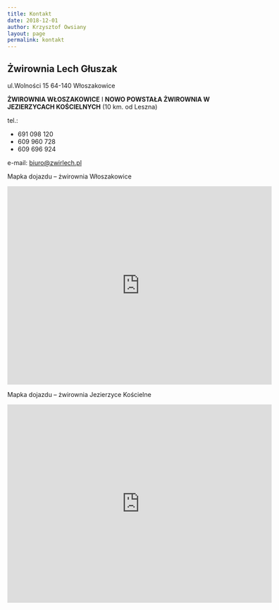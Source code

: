 ```yaml
---
title: Kontakt
date: 2018-12-01
author: Krzysztof Owsiany
layout: page
permalink: kontakt
---
```


## Żwirownia Lech Głuszak

ul.Wolności 15
64-140 Włoszakowice

**ŻWIROWNIA WŁOSZAKOWICE** I **NOWO POWSTAŁA ŻWIROWNIA W JEZIERZYCACH KOŚCIELNYCH** (10 km. od Leszna)

tel.:
* 691 098 120
* 609 960 728
* 609 696 924

e-mail: [biuro@zwirlech.pl](mailto:biuro@zwirlech.pl)

Mapka dojazdu – żwirownia Włoszakowice

<iframe src="https://www.google.com/maps/embed?pb=!1m17!1m8!1m3!1d2842.6957368380786!2d16.353145232500793!3d51.925615949527824!3m2!1i1024!2i768!4f13.1!4m6!3e6!4m0!4m3!3m2!1d51.9254818!2d16.3556086!5e0!3m2!1spl!2spl!4v1547535985506" width="600" height="450" frameborder="0" style="border:0" allowfullscreen></iframe>


Mapka dojazdu – żwirownia Jezierzyce Kościelne

<iframe src="https://www.google.com/maps/embed?pb=!1m17!1m8!1m3!1d19140.924529490007!2d16.400037090815044!3d51.88424063501057!3m2!1i1024!2i768!4f13.1!4m6!3e6!4m0!4m3!3m2!1d51.883438!2d16.4184031!5e0!3m2!1spl!2spl!4v1547535881830" width="600" height="450" frameborder="0" style="border:0" allowfullscreen></iframe>

